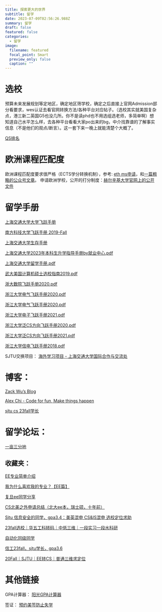 ```yaml
---
title: 探索更大的世界
subtitle: 留学
date: 2023-07-09T02:56:26.988Z
summary: 留学
draft: false
featured: false
categories:
  - 留学
image:
  filename: featured
  focal_point: Smart
  preview_only: false
  caption: ""
---
```




# 选校

预算未来发展规划等定地区，确定地区筛学校，确定之后直接上官网Admission部分看要求，wes认证去看官网转换方法/各种平台对应帖子。（选校其实就美国复杂点，港三新二英国G5也没几所。你不是读phd也不用选组选老师，多简单啊）想知道自己水平怎么样，去各种平台看看大家po出来的bg，中介找靠谱的了解事实信息（不是他们的观点/断言）。这一套下来一晚上就能清楚个大概了。

[QS排名](https://www.topuniversities.com/university-rankings/world-university-rankings/2023)
# 欧洲课程匹配度
欧洲课程匹配度要求很严格（ECTS学分转换机制），参考: [eth ms申请](https://ethz.ch/en/studies/master/degree-programmes/engineering-sciences/computer-science.html)，和[一篇粗略的公众号文章](https://www.shangyexinzhi.com/article/4966280.html)。
申请欧洲学校，公开的打分制度：[赫尔辛基大学官网上的公开文件](https://www.helsinki.fi/en/admissions-and-education/apply-bachelors-and-masters-programmes/apply-international-masters-programmes/scoring-applications/scoring-applications-faculty-science)


# 留学手册

[上海交通大学大学飞跃手册](https://survivesjtu.github.io/SJTU-Application/#/)

[南方科技大学飞跃手册 2019-Fall](https://sustech-application.github.io/2019-Fall/#/)

[上海交通大学生存手册](https://survivesjtu.gitbook.io/survivesjtumanual/)

[上海交通大学2023年本科生升学指导手册by就业中心.pdf](/uploads/上海交通大学2023年本科生升学指导手册by就业中心.pdf)

[上海交通大学留学手册.pdf](/uploads/上海交通大学留学手册.pdf)

[武大美国计算机硕士选校指南2019.pdf](/uploads/武大美国计算机硕士选校指南2019.pdf)

[浙大数院飞跃手册2020.pdf](/uploads/浙大数院飞跃手册2020.pdf)

[浙江大学电气飞跃手册2020.pdf](/uploads/浙江大学电气飞跃手册2020.pdf)

[浙江大学电气飞跃手册2020.pdf](/uploads/浙江大学电气飞跃手册2020.pdf)

[浙江大学电子飞跃手册2021.pdf](/uploads/浙江大学电子飞跃手册2021.pdf)

[浙江大学泛CS方向飞跃手册2020.pdf](/uploads/浙江大学泛CS方向飞跃手册2020.pdf)

[浙江大学泛CS方向飞跃手册2021.pdf](/uploads/浙江大学泛CS方向飞跃手册2021.pdf)

[浙江大学信电飞跃手册2018.pdf](/uploads/浙江大学信电飞跃手册2018.pdf)


SJTU交换项目：
[海外学习项目 - 上海交通大学国际合作与交流处](https://global.sjtu.edu.cn/studyAbroad/index/5)

# 博客：
[Zack Wu’s Blog](https://www.zackwu.com)

[Alex Chi - Code for fun, Make things happen](https://www.skyzh.dev)

[sjtu cs 23fall学长](https://yanjieze.com)



# 留学论坛：
[一亩三分地](https://www.1point3acres.com)

## 收藏夹：

[EE专业简单介绍](https://www.shangyexinzhi.com/article/5894648.html)

[我为什么喜欢我的专业？【EE篇】](https://instant.1point3acres.com/thread/14263)

[复旦ee同学分享](https://instant.1point3acres.com/thread/629465)

[CS北美之外申请总结（北大ee本，瑞士硕，十年前）](https://instant.1point3acres.com/thread/41026)

[Sjtu 信息安全的同学，gpa3.4：美英混申 CS&IS混申 选校定位求助](https://instant.1point3acres.com/thread/675187)

[23fall选校｜华五工科转码｜中低三维｜一段实习一段水科研](https://instant.1point3acres.com/thread/942153)

[自动化同级同学](https://instant.1point3acres.com/thread/936133)

[信工23fall，sjtu学长，gpa3.6
](https://instant.1point3acres.com/thread/950979)

[20Fall｜SJTU｜EE转CS｜普通三维求定位](https://instant.1point3acres.com/thread/559617)

# 其他链接

GPA计算器：
[阳光GPA计算器](https://yoursunny.com/p/GPA/)

签证：
[预约美签防止失学](https://tuixue.online/visa/)
